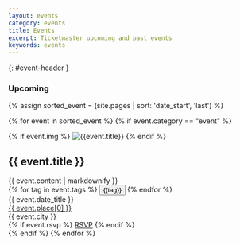 ```yaml
---
layout: events
category: events
title: Events
excerpt: Ticketmaster upcoming and past events
keywords: events
---
```

{: #event-header }
### Upcoming

{% assign sorted_event = (site.pages | sort: 'date_start', 'last') %}

{% for event in sorted_event %}
    {% if event.category == "event" %}
<div class="event" data-event-start="{{ event.date_start }}" data-event-end="{{ event.date_end }}">
    {% if event.img %}
        <img src="{{ event.img }}" class="image" alt="{{event.title}}"/>
    {% endif %}
    <div class="col-xs-12 col-sm-9 col-md-9 col-lg-9 comntent">
        <h2>{{ event.title }}</h2>
        {{ event.content | markdownify }}
        <div class="tags">
            {% for tag in event.tags %}
                <button class="tag-btn" tag="{{tag}}">{{tag}}</button>
            {% endfor %}
        </div>
    </div>
    <div class="col-xs-12 col-sm-3 col-md-3 col-lg-3 location">
        <div class="date">{{ event.date_title }}</div>
        <div class="place">
            <a href="{{ event.place[1] }}">{{ event.place[0] }}</a>
        </div>
        <div class="city">{{ event.city }}</div>
        {% if event.rsvp %}
            <a href="{{ event.rsvp }}" class="blue-btn rsvp">RSVP</a>
        {% endif %}
    </div>
   
</div>
    {% endif %}
{% endfor %}